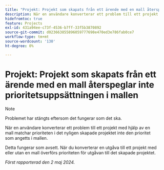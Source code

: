 ```yaml
---
title: "Projekt: Projekt som skapats från ett ärende med en mall återspeglar inte prioritetsuppsättningen i mallen"
description: När en användare konverterar ett problem till ett projekt med hjälp av en mall matchar prioriteten i det nyligen skapade projektet inte den prioritet som angetts i mallen.
hidefromtoc: true
feature: Projects
exl-id: 431a94ee-c73f-4536-b7ff-33f5b3870892
source-git-commit: d023663855896059777698e470ed3e786fab0ce7
workflow-type: tm+mt
source-wordcount: '130'
ht-degree: 0%

---
```


# Projekt: Projekt som skapats från ett ärende med en mall återspeglar inte prioritetsuppsättningen i mallen

>[!NOTE]
>
>Problemet har stängts eftersom det fungerar som det ska.

När en användare konverterar ett problem till ett projekt med hjälp av en mall matchar prioriteten i det nyligen skapade projektet inte den prioritet som angetts i mallen.

Detta fungerar som avsett. När du konverterar en utgåva till ett projekt med eller utan en mall överförs prioriteten för utgåvan till det skapade projektet.

_Först rapporterad den 2 maj 2024._
